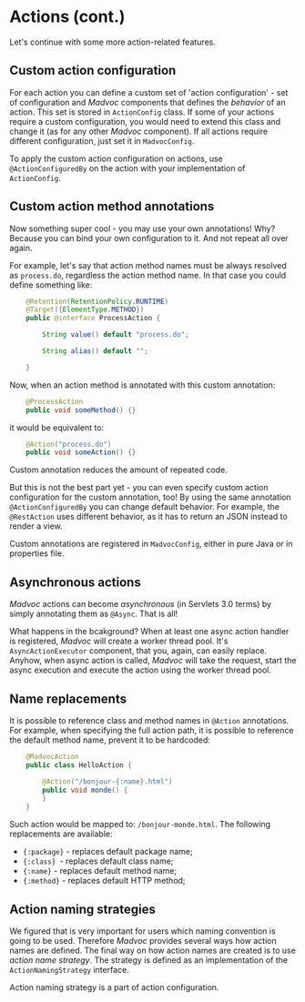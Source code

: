 # Actions (cont.)

Let's continue with some more action-related features.


## Custom action configuration

For each action you can define a custom set of 'action configuration' - set of configuration and *Madvoc* components that defines the _behavior_ of an action. This set is stored in `ActionConfig` class. If some of your actions require a custom configuration, you would need to extend this class and change it (as for any other *Madvoc* component). If all actions require different configuration, just set it in `MadvocConfig`.

To apply the custom action configuration on actions, use `@ActionConfiguredBy` on the action with your implementation of `ActionConfig`.


## Custom action method annotations

Now something super cool - you may use your own annotations! Why? Because you can bind your own configuration to it. And not repeat all over again.

For example, let's say that action method names must be always resolved as `process.do`, regardless the action method name. In that case you could define something like:

~~~~~ java
    @Retention(RetentionPolicy.RUNTIME)
    @Target({ElementType.METHOD})
    public @interface ProcessAction {

    	String value() default "process.do";

    	String alias() default "";

    }
~~~~~

Now, when an action method is annotated with this custom annotation:

~~~~~ java
    @ProcessAction
    public void someMethod() {}
~~~~~

it would be equivalent to:

~~~~~ java
    @Action("process.do")
    public void someAction() {}
~~~~~

Custom annotation reduces the amount of repeated code.

But this is not the best part yet - you can even specify custom action configuration for the custom annotation, too! By using the same annotation `@ActionConfiguredBy` you can change default behavior. For example, the `@RestAction` uses different behavior, as it has to return an JSON instead to render a view.

Custom annotations are registered in `MadvocConfig`, either in pure Java or in properties file.


## Asynchronous actions

*Madvoc* actions can become _asynchronous_ (in Servlets 3.0 terms) by simply annotating them as `@Async`. That is all!

What happens in the bcakground? When at least one async action handler is registered, *Madvoc* will create a worker thread pool. It's `AsyncActionExecutor` component, that you, again, can easily replace. Anyhow, when async action is called, *Madvoc* will take the request, start the async execution and execute the action using the worker thread pool.


## Name replacements

It is possible to reference class and method names in `@Action` annotations. For example, when specifying the full action path, it is possible to reference the default method name, prevent it to be hardcoded:

~~~~~ java
    @MadvocAction
    public class HelloAction {

    	@Action("/bonjour-{:name}.html")
    	public void monde() {
    	}
    }
~~~~~

Such action would be mapped to: `/bonjour-monde.html`. The following replacements are available:

* `{:package}` - replaces default package name;
* `{:class} `- replaces default class name;
* `{:name}` - replaces default method name;
* `{:method}` - replaces default HTTP method;


## Action naming strategies

We figured that is very important for users which naming convention is going to be used. Therefore *Madvoc* provides several ways how action names are defined. The final way on how action names are created is  to use _action name strategy_. The strategy is defined as an implementation of the `ActionNamingStrategy` interface.

Action naming strategy is a part of action configuration.